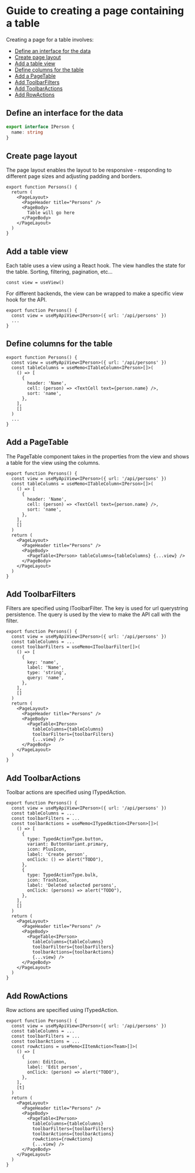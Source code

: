 # Guide to creating a page containing a table

Creating a page for a table involves:

- [Define an interface for the data](#define-an-interface-for-the-data)
- [Create page layout](#create-page-layout)
- [Add a table view](#add-a-table-view)
- [Define columns for the table](#define-columns-for-the-table)
- [Add a PageTable](#add-a-pagetable)
- [Add ToolbarFilters](#add-toolbarfilters)
- [Add ToolbarActions](#add-toolbaractions)
- [Add RowActions](#add-rowactions)

## Define an interface for the data

```ts
export interface IPerson {
  name: string
}
```

## Create page layout

The page layout enables the layout to be responsive - responding to different page sizes and adjusting padding and borders.

```tsx
export function Persons() {
  return (
    <PageLayout>
      <PageHeader title="Persons" />
      <PageBody>
        Table will go here
      </PageBody>
    </PageLayout>
  )
}
```

## Add a table view

Each table uses a view using a React hook. The view handles the state for the table. Sorting, filtering, pagination, etc...

```tsx
const view = useView()
```

For different backends, the view can be wrapped to make a specific view hook for the API.

```tsx
export function Persons() {
  const view = useMyApiView<IPerson>({ url: '/api/persons' })
  ...
}
```

## Define columns for the table

```tsx
export function Persons() {
  const view = useMyApiView<IPerson>({ url: '/api/persons' })
  const tableColumns = useMemo<ITableColumn<IPerson>[]>(
    () => [
      {
        header: 'Name',
        cell: (person) => <TextCell text={person.name} />,
        sort: 'name',
      },
    ],
    []
  )
  ...
}
```

## Add a PageTable

The PageTable component takes in the properties from the view and shows a table for the view using the columns.

```tsx
export function Persons() {
  const view = useMyApiView<IPerson>({ url: '/api/persons' })
  const tableColumns = useMemo<ITableColumn<IPerson>[]>(
    () => [
      {
        header: 'Name',
        cell: (person) => <TextCell text={person.name} />,
        sort: 'name',
      },
    ],
    []
  )
  return (
    <PageLayout>
      <PageHeader title="Persons" />
      <PageBody>
        <PageTable<IPerson> tableColumns={tableColumns} {...view} />
      </PageBody>
    </PageLayout>
  )
}
```

## Add ToolbarFilters

Filters are specified using IToolbarFilter. The key is used for url querystring persistence. The query is used by the view to make the API call with the filter.

```tsx
export function Persons() {
  const view = useMyApiView<IPerson>({ url: '/api/persons' })
  const tableColumns = ...
  const toolbarFilters = useMemo<IToolbarFilter[]>(
    () => [
      {
        key: 'name',
        label: 'Name',
        type: 'string',
        query: 'name',
      },
    ],
    []
  )
  return (
    <PageLayout>
      <PageHeader title="Persons" />
      <PageBody>
        <PageTable<IPerson>
          tableColumns={tableColumns}
          toolbarFilters={toolbarFilters}
          {...view} />
      </PageBody>
    </PageLayout>
  )
}
```

## Add ToolbarActions

Toolbar actions are specified using ITypedAction.

```tsx
export function Persons() {
  const view = useMyApiView<IPerson>({ url: '/api/persons' })
  const tableColumns = ...
  const toolbarFilters = ...
  const toolbarActions = useMemo<ITypedAction<IPerson>[]>(
    () => [
      {
        type: TypedActionType.button,
        variant: ButtonVariant.primary,
        icon: PlusIcon,
        label: 'Create person',
        onClick: () => alert("TODO"),
      },
      {
        type: TypedActionType.bulk,
        icon: TrashIcon,
        label: 'Deleted selected persons',
        onClick: (persons) => alert("TODO"),
      },
    ],
    []
  )
  return (
    <PageLayout>
      <PageHeader title="Persons" />
      <PageBody>
        <PageTable<IPerson>
          tableColumns={tableColumns}
          toolbarFilters={toolbarFilters}
          toolbarActions={toolbarActions}
          {...view} />
      </PageBody>
    </PageLayout>
  )
}
```

## Add RowActions

Row actions are specified using ITypedAction.

```tsx
export function Persons() {
  const view = useMyApiView<IPerson>({ url: '/api/persons' })
  const tableColumns = ...
  const toolbarFilters = ...
  const toolbarActions = ...
  const rowActions = useMemo<IItemAction<Team>[]>(
    () => [
      {
        icon: EditIcon,
        label: 'Edit person',
        onClick: (person) => alert("TODO"),
      },
    ],
    [t]
  )
  return (
    <PageLayout>
      <PageHeader title="Persons" />
      <PageBody>
        <PageTable<IPerson>
          tableColumns={tableColumns}
          toolbarFilters={toolbarFilters}
          toolbarActions={toolbarActions}
          rowActions={rowActions}
          {...view} />
      </PageBody>
    </PageLayout>
  )
}
```
